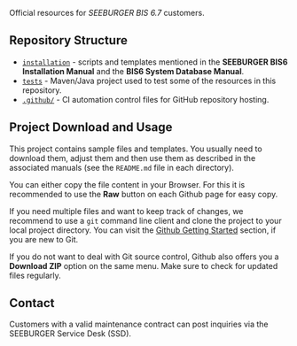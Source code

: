 Official resources for *SEEBURGER BIS 6.7* customers.

## Repository Structure

* [`installation`](installation/) - scripts and templates mentioned in the **SEEBURGER BIS6 Installation Manual** and the **BIS6 System Database Manual**.
* [`tests`](tests/) - Maven/Java project used to test some of the resources in this repository.
* [`.github/`](.github/) - CI automation control files for GitHub repository hosting.

## Project Download and Usage

This project contains sample files and templates. You usually need to download them, adjust them and then use them as described in the associated manuals (see the `README.md` file in each directory).

You can either copy the file content in your Browser. For this it is recommended to use the **Raw** button on each Github page for easy copy.

If you need multiple files and want to keep track of changes, we recommend to use a `git` command line client and clone the project to your local project directory. You can visit the [Github Getting Started](https://docs.github.com/en/get-started/getting-started-with-git/about-remote-repositories) section, if you are new to Git.

If you do not want to deal with Git source control, Github also offers you
a **Download ZIP** option on the same menu. Make sure to check for updated
files regularly.

## Contact

Customers with a valid maintenance contract can post inquiries via
the SEEBURGER Service Desk (SSD).
